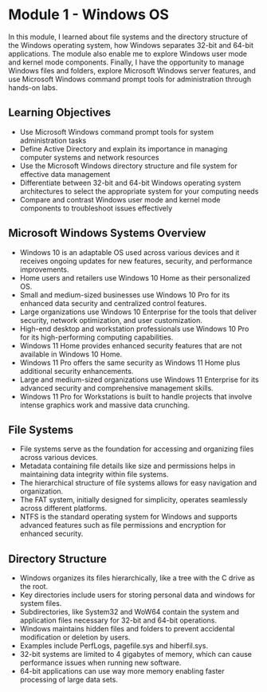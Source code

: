 # Module 1 - Windows OS
In this module, I learned about file systems and the directory structure of the Windows operating system, how Windows separates 32-bit and 64-bit applications. The module also enable me to explore Windows user mode and kernel mode components. Finally, I have the opportunity to manage Windows files and folders, explore Microsoft Windows server features, and use Microsoft Windows command prompt tools for administration through hands-on labs.

## Learning Objectives
- Use Microsoft Windows command prompt tools for system administration tasks
- Define Active Directory and explain its importance in managing computer systems and network resources
- Use the Microsoft Windows directory structure and file system for effective data management
- Differentiate between 32-bit and 64-bit Windows operating system architectures to select the appropriate system for your computing needs
- Compare and contrast Windows user mode and kernel mode components to troubleshoot issues effectively

## Microsoft Windows Systems Overview
- Windows 10 is an adaptable OS used across various devices and it receives ongoing updates for new features, security, and performance improvements.
- Home users and retailers use Windows 10 Home as their personalized OS.
- Small and medium-sized businesses use Windows 10 Pro for its enhanced data security and centralized control features.
- Large organizations use Windows 10 Enterprise for the tools that deliver security, network optimization, and user customization.
- High-end desktop and workstation professionals use Windows 10 Pro for its high-performing computing capabilities.
- Windows 11 Home provides enhanced security features that are not available in Windows 10 Home.
- Windows 11 Pro offers the same security as Windows 11 Home plus additional security enhancements.
- Large and medium-sized organizations use Windows 11 Enterprise for its advanced security and comprehensive management skills.
- Windows 11 Pro for Workstations is built to handle projects that involve intense graphics work and massive data crunching.

## File Systems
- File systems serve as the foundation for accessing and organizing files across various devices.
- Metadata containing file details like size and permissions helps in maintaining data integrity within file systems.
- The hierarchical structure of file systems allows for easy navigation and organization.
- The FAT system, initially designed for simplicity, operates seamlessly across different platforms.
- NTFS is the standard operating system for Windows and supports advanced features such as file permissions and encryption for enhanced security.

## Directory Structure
- Windows organizes its files hierarchically, like a tree with the C drive as the root. 
- Key directories include users for storing personal data and windows for system files.
- Subdirectories, like System32 and WoW64 contain the system and application files necessary for 32-bit and 64-bit operations.
- Windows maintains hidden files and folders to prevent accidental modification or deletion by users.
- Examples include PerfLogs, pagefile.sys and hiberfil.sys.
- 32-bit systems are limited to 4 gigabytes of memory, which can cause performance issues when running new software.
- 64-bit applications can use way more memory enabling faster processing of large data sets.
